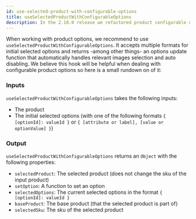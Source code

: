```yaml
---
id: use-selected-product-with-configurable-options
title: useSelectedProductWithConfigurableOptions
description: In the 2.10.0 release we refactored product configurable options and homogenized their use by creating useSelectedProductWithConfigurableOptions. This reference documentation explains how to use it.
---
```


When working with product options, we recommend to use `useSelectedProductWithConfigurableOptions`. It accepts multiple formats for initial selected options and returns -among other things- an options update function that automatically handles relevant images selection and auto disabling. We believe this hook will be helpful when dealing with configurable product options so here is a small rundown on of it:

### Inputs

`useSelectedProductWithConfigurableOptions` takes the following inputs:

- The product
- The initial selected options (with one of the following formats `{ [optionId]: valueId }` or `{ [attribute or label], [value or optionValue] }`)

### Output

`useSelectedProductWithConfigurableOptions` returns an `Object` with the following properties:

- `selectedProduct`: The selected product (does not change the sku of the input product)
- `setOption`: A function to set an option
- `selectedOptions`: The current selected options in the format `{ [optionId]: valueId }`
- `baseProduct`: The base product (that the selected product is part of)
- `selectedSku`: The sku of the selected product
